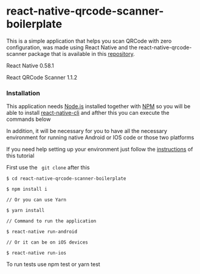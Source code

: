 # react-native-qrcode-scanner-boilerplate

This is a simple application that helps you scan QRCode with zero configuration, was made using React Native and the react-native-qrcode-scanner package that is available in this [repository](https://github.com/moaazsidat/react-native-qrcode-scanner).

React Native 0.58.1
 
React QRCode Scanner 1.1.2

### Installation

This application needs [Node.js](https://nodejs.org/) installed together with [NPM](https://www.npmjs.com/get-npm) so you will be able to install [react-native-cli](https://www.npmjs.com/package/react-native-cli) and afther this you can execute the commands below

In addition, it will be necessary for you to have all the necessary environment for running native Android or IOS code or those two platforms

If you need help setting up your environment just follow the [instructions](https://rocketseat.com.br/assets/files/ambiente-de-desenvolvimento-rn.pdf) of this tutorial

First use the `` git clone`` after this

```
$ cd react-native-qrcode-scanner-boilerplate

$ npm install i 

// Or you can use Yarn

$ yarn install

// Command to run the application

$ react-native run-android

// Or it can be on iOS devices

$ react-native run-ios
```
To run tests use npm test or yarn test
